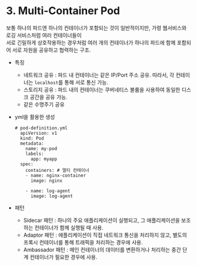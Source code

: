 # 3. Multi-Container Pod  
보통 하나의 파드엔 하나의 컨테이너가 포함되는 것이 일반적이지만, 가령 웹서비스와 로깅 서비스처럼 여러 컨테이너들이  
서로 긴밀하게 상호작용하는 경우처럼 여러 개의 컨테이너가 하나의 파드에 함께 포함되어 서로 자원을 공유하고 협력하는 구조.  
  
- 특징
   - 네트워크 공유 : 파드 내 컨테이너는 같은 IP/Port 주소 공유. 따라서, 각 컨테이너는 `localhost`를 통해 서로 통신 가능.  
   - 스토리지 공유 : 파드 내의 컨테이너는 쿠버네티스 볼륨을 사용하여 동일한 디스크 공간을 공유 가능.  
   - 같은 수명주기 공유
  
- yml을 활용한 생성
  ```
  # pod-definition.yml
    apiVersion: v1
    kind: Pod
    metadata:
      name: my-pod
      labels:
        app: myapp
    spec:
      containers: # 멀티 컨테이너
      - name: nginx-container
        image: nginx
  
      - name: log-agent
        image: log-agent
  ```
  
- 패턴
  - Sidecar 패턴 : 하나의 주요 애플리케이션이 실행되고, 그 애플리케이션을 보조하는 컨테이너가 함께 실행될 때 사용.   
  - Adaptor 패턴 : 애플리케이션이 직접 네트워크 통신을 처리하지 않고, 별도의 프록시 컨테이너를 통해 트래픽을 처리하는 경우에 사용.  
  - Ambassador 패턴 : 메인 컨테이너의 데이터를 변환하거나 처리하는 중간 단계 컨테이너가 필요한 경우에 사용.  
